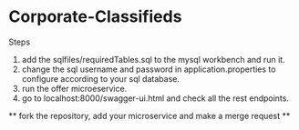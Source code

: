 # Corporate-Classifieds
Steps
1) add the sqlfiles/requiredTables.sql to the mysql workbench and run it.
2) change the sql username and password in application.properties to configure according to your sql database.
3) run the offer microeservice.
4) go to localhost:8000/swagger-ui.html and check all the rest endpoints.


** fork the repository, add your microservice and make a merge request **
